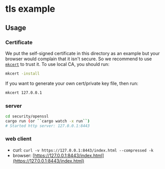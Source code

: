 # tls example

## Usage

### Certificate

We put the self-signed certificate in this directory as an example but your browser would complain that it isn't secure. So we recommend to use [`mkcert`] to trust it. To use local CA, you should run:

```sh
mkcert -install
```

If you want to generate your own cert/private key file, then run:

```sh
mkcert 127.0.0.1
```

[`mkcert`]: https://github.com/FiloSottile/mkcert

### server

```sh
cd security/openssl
cargo run (or ``cargo watch -x run``)
# Started http server: 127.0.0.1:8443
```

### web client

- curl: `curl -v https://127.0.0.1:8443/index.html --compressed -k`
- browser: [https://127.0.0.1:8443/index.html](https://127.0.0.1:8443/index.html)

